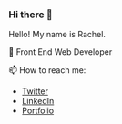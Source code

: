 ### Hi there 👋

Hello! My name is Rachel. 

🌱 Front End Web Developer

📫 How to reach me:
- [Twitter](https://twitter.com/rachelizacampb1) 
- [LinkedIn](https://www.linkedin.com/in/rachel-elizabeth-campbell-2273a8137/)
- [Portfolio](https://relizabeth.com)

<!--
**relizabet/relizabet** is a ✨ _special_ ✨ repository because its `README.md` (this file) appears on your GitHub profile.

Here are some ideas to get you started:

- 🔭 I’m currently working on ...
-  ...
- 👯 I’m looking to collaborate on ...
- 🤔 I’m looking for help with ...
- 💬 Ask me about ...
- 📫 How to reach me: ...
- 😄 Pronouns: ...
- ⚡ Fun fact: ...
-->
